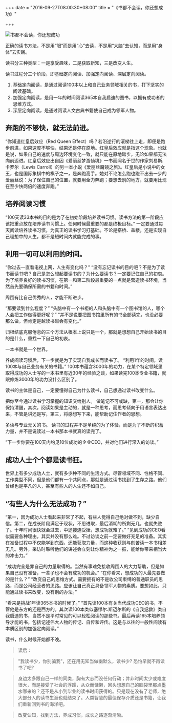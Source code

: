 +++
date = "2016-09-27T08:00:30+08:00"
title = "《书都不会读，你还想成功》"

+++

![书都不会读，你还想成功](/read/002_howtoread.jpg)

正确的读书方法，不是用“眼”而是用“心”去读，不是用“大脑”去认知，而是用“身体”去实践。

读书分三种类型：一是享受趣味，二是获取新知，三是改变人生。

读书过程分三个阶段，即基础定向阅读、加强定向阅读、深层定向阅读。

1. 基础定向阅读，是通过阅读100本以上和自己业务领域相关的书，打下坚实的阅读基础。
2. 加强定向阅读，是用一年的时间阅读365本自我启迪的图书，以拥有成功者的思维方式。
3. 深层定向阅读，是通过阅读人文古典书籍使自己成为领军人物。

## 奔跑的不够快，就无法前进。
“你知道红皇后效应（Red Queen Effect）吗？若沿逆行的滚梯往上走，即便是跑步前进，如果速度不够快，结果还是停在原地。红皇后效应就是指这个现象。也就是说，如果自己的速度与周边环境变化一致，就只能在原地踏步，无论如果都无法向前迈进。红皇后效应出自因《爱丽丝梦游仙境》一书而闻名于世的作家刘易斯.卡罗尔（Lewis Carroll）的另一本小说《爱丽丝魔镜之旅》。红皇后是小说中的女王，也是国际象棋中的棋子之一，是奔跑高手。她对不论怎么跑也跑不出去一步的爱丽丝说：为了保住自己的位置，就要用全力奔跑；要想去别的地方，就要用比现在至少快两倍的速度奔跑。”

## 培养阅读习惯
“100天读33本书的目的是为了在初始阶段培养读书习惯。读书方法的第一阶段应该把重点放在培养读书习惯上。任何时候最重要的都是终极目标。”
一定要通过每天阅读培养读书习惯，为真正的读书学习打基础。不论是搭桥、盖楼，还是实现自己理想中的人生，都不是短时间内就能完成的事。

## 利用一切可以利用的时间。
“你过去一直看电视上网，人生有变化吗？”
“没有忘记读书的目的吧？不是为了读书而读书吧？自己是怎么想起要读书的？为什么要读书？一定要记住自己的初衷。为了培养良好的读书习惯，在第一和第二阶段最重要的一点就是营造读书环境，当然首先要确保所需的书籍和时间。”

周围有比自己优秀的人，才能不断进步。

“那要读到什么程度？”
“头脑中有一个书柜的人和头脑中有一个图书馆的人，哪个人会把工作做得更好呢？”
“并不是说要把图书馆里所有的书全部读完，也没必要那么做。但肯定是越读书越会有变化。”

归根结底克服倦怠的三个方法从根本上说只是一个，那就是想想自己开始读书的目的是什么，重找一下自己的初衷。

一本书就是一个世界。

养成阅读习惯后，下一步就是为了实现自我成长而读书了。
“利用1年的时间，读100本与自己业务有关的书籍。”
100本书蕴含3000年的功力，在某个特定领域里取得成功的人士写的一本书里有近30年的经验之谈，如果读完100本专业书籍，就跟修炼3000年的功力没什么区别了。

读书的主体是自己，一定要懂得自己为什么读书，自己想通过读书改变什么。

把你至今通过读书学习掌握的知识交给别人。
做笔记不可或缺，第一，那会让你保持清醒，其次，阅读如果是主动的，就是一种思考，而思考倾向于用语言表达出来，不管是讲还是写，第三，将感想写下来，能帮助记住作者的思想。

多读与专业无关的书。
读书的过程并不是单纯的为了体验，而是为了不断的积蓄力量，并不是说读过一本书那本书就真的读完了。

“下一步你要在100天内约见10位成功的企业CEO，并对他们进行深入的访谈。”

## 成功人士个个都是读书狂。
世界上有多少成功人士，就有多少种不同的生活方式。尽管领域不同、性格不同、工作类型不同，但是他们都有一个共同点，那就是通过读书找到了生存之路。他们曾经也是平凡的人，甚至有些人的人生还不如自己。

## “有些人为什么无法成功？”
“第一，因为成功人士看起来非常了不起，有些人觉得自己绝对做不到，缺少自信。第二，在成长阶段满足于现状，不思进取，最后消耗的所剩无几，也就失败了。十年时间很快就会过去，中途接连受挫，想成功就难了。”
“见到成功的CEO看似需要各种理由，其实并没有那么难。不过访谈之前一定要做好充足的准备。其实在准备过程中不仅能学到东西，还能获取力量，而这种收获则与刻苦读一本书相差无几。另外，采访时聆听他们的讲述会立刻让你精神为之一振，能给你带来相当大的冲击力。”

“成功完全是靠自己的力量取得的。当然有事难免接收周围人的大力帮助，但是如果自己没有准备，一辈子也不会有成功的机会。”
“在你看来，想成功的人最先要做的是什么？”
“改变自己的思维方式。需要拥有的不是收公司束缚的普通职员的思路，而是公司经营者的思路。应该让自己真正具备领军人物的素质。要想如此，只能通过读书来改变，没有别的办法。”

“看来是挑战1年读365本书的时候了。”
“首先读100本有关当代成功CEO的书，不管他是东方的还是西方的。其次读100本类似塞缪尔.斯迈尔斯的《自我拯救》类自我启迪的书，当然不是平时常见的可以轻松阅读的那些书。最后再读165本培养领导才能的书，包括记述伟大人物的传记、自传和评传。这是与以往的一般性阅读有本质区别的加强定向阅读。”

读书，什么时候开始都不晚。

>  读后：

> "我读书少，你别骗我"，还在用无知当做幽默么，读书少? 恐怕早就不再读书了吧?

>  身边太多跟自己一样的同类，胸有大志而没任何行动；并非时间太少或难度很大，而是接受了社会的浮躁，从众而慵懒，回头想想自己的脑袋里那点墨水哪来的？还不是从小到毕业的读书时间获得的。只是现在没有了老师，绝大部分人的读书生涯也就结束了。人类智慧的最佳保存介质还是书籍，让我们重新回到书的海洋吧。

>  改变认知，找到方法，养成习惯，成长之路逐渐清晰。
